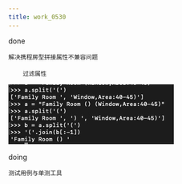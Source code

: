 ```yaml
---
title: work_0530
---
```


done

    解决携程房型拼接属性不兼容问题
    
        过滤属性
![](../img/190530解决携程房型拼接属性不兼容问题.jpg)


doing 
    
    测试用例与单测工具